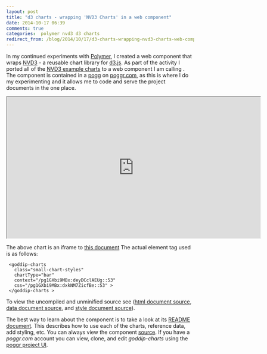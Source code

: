 ```yaml
---
layout: post
title: "d3 charts - wrapping 'NVD3 Charts' in a web component"
date: 2014-10-17 06:39
comments: true
categories:  polymer nvd3 d3 charts
redirect_from: /blog/2014/10/17/d3-charts-wrapping-nvd3-charts-web-component
---
```


In my continued experiments with <a href="https://www.polymer-project.org/" target="_blank">Polymer</a>, I created a web component that wraps  <a href="http://nvd3.org/" target="_blank">NVD3</a> - a reusable chart library for  <a href="http://d3js.org/" target="_blank">d3.js</a>.
As part of the activity I ported all of the  <a href="http://nvd3.org/examples/index.html" target="_blank">NVD3 example charts</a> to a web component I am calling _<goddip-charts>_. The component is contained in a <a href="http://www.poggr.com/pekqyTpXDEe:deJoY70GdVx" target="_blank">pogg</a> on <a href="http://www.poggr.com/home/" target="_blank">poggr.com</a>, as this is where I do my experimenting and it allows me to code and serve the project documents in the one place. 

<iframe width="680px" height="380px" src="http://www.poggr.com/pg1GXbi9MBx:dlym9bhp4Lx::53"></iframe> 

The above chart is an iframe to <a href="http://www.poggr.com/pg1GXbi9MBx:dlym9bhp4Lx::53" target="_blank">this document</a> The actual element tag used is as follows:

     <goddip-charts  
       class="small-chart-styles"
       chartType="bar"
       context="/pg1GXbi9MBx:deyDCclAEUg::53" 
       css="/pg1GXbi9MBx:dxkNM7ZicfBe::53" >
     </goddip-charts >

To view the uncompiled and unminified source see (<a href="http://source.poggr.com/pg1GXbi9MBx:dlym9bhp4Lx::49" target="_blank">html document source</a>, <a href="http://source.poggr.com/pg1GXbi9MBx:deyDCclAEUg::49" target="_blank">data document source</a>, and <a href="http://source.poggr.com/pg1GXbi9MBx:dxkNM7ZicfBe::49" target="_blank">style document source</a>).
     
The best way to learn about the _<goddip-charts>_ component is to take a look at its <a href="http://www.poggr.com/pg1GXbi9MBx:dgJXG7boqzSe" target="_blank">README document</a>. This describes how to use each of the charts, reference data, add styling, etc. You can always view the component <a href="http://source.poggr.com/pg1GXbi9MBx:dlJkI7k9tBe" target="_blank">source</a>. If you have a _poggr.com_ account you can view, clone, and edit _goddip-charts_ using the <a href="http://project.poggr.com/pg1GXbi9MBx" target="_blank">poggr project UI</a>.






